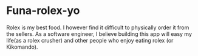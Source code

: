 # Funa-rolex-yo
Rolex is my best food. I however find it difficult to physically order it from the sellers. As a software engineer, I believe building this app will easy my life(as a rolex crusher) and other people who enjoy eating rolex (or Kikomando).
